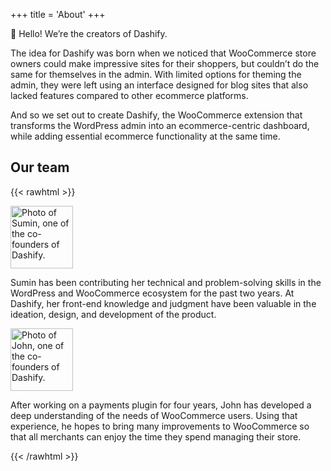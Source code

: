 +++
title = 'About'
+++

👋 Hello! We’re the creators of Dashify.

The idea for Dashify was born when we noticed that WooCommerce store owners could make impressive sites for their shoppers, but couldn’t do the same for themselves in the admin. With limited options for theming the admin, they were left using an interface designed for blog sites that also lacked features compared to other ecommerce platforms.

And so we set out to create Dashify, the WooCommerce extension that transforms the WordPress admin into an ecommerce-centric dashboard, while adding essential ecommerce functionality at the same time.

## Our team

{{< rawhtml >}}
	<div class="flex flex-col md:flex-row md:justify-evenly gap-16">
		<div class="text-center">
			<img
				src="/about/sumin.jpeg" alt="Photo of Sumin, one of the co-founders of Dashify."
				class="rounded-full inline-block mb-0"
				width="100"
				height="100"
			>
			<p>
				Sumin has been contributing her technical and problem-solving skills in the WordPress and WooCommerce ecosystem for the past two years. At Dashify, her front-end knowledge and judgment have been valuable in the ideation, design, and development of the product.
			</p>
		</div>
		<div class="text-center">
			<img
				src="/about/john.jpeg" alt="Photo of John, one of the co-founders of Dashify."
				class="rounded-full inline-block mb-0"
				width="100"
				height="100"
			>
			<p>
				After working on a payments plugin for four years, John has developed a deep understanding of the needs of WooCommerce users. Using that experience, he hopes to bring many improvements to WooCommerce so that all merchants can enjoy the time they spend managing their store.
			</p>
		</div>
	</div>
{{< /rawhtml >}}

